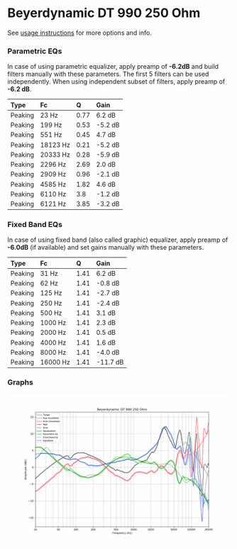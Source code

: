 # Beyerdynamic DT 990 250 Ohm
See [usage instructions](https://github.com/jaakkopasanen/AutoEq#usage) for more options and info.

### Parametric EQs
In case of using parametric equalizer, apply preamp of **-6.2dB** and build filters manually
with these parameters. The first 5 filters can be used independently.
When using independent subset of filters, apply preamp of **-6.2 dB**.

| Type    | Fc       |    Q | Gain    |
|:--------|:---------|:-----|:--------|
| Peaking | 23 Hz    | 0.77 | 6.2 dB  |
| Peaking | 199 Hz   | 0.53 | -5.2 dB |
| Peaking | 551 Hz   | 0.45 | 4.7 dB  |
| Peaking | 18123 Hz | 0.21 | -5.2 dB |
| Peaking | 20333 Hz | 0.28 | -5.9 dB |
| Peaking | 2296 Hz  | 2.69 | 2.0 dB  |
| Peaking | 2909 Hz  | 0.96 | -2.1 dB |
| Peaking | 4585 Hz  | 1.82 | 4.6 dB  |
| Peaking | 6110 Hz  | 3.8  | -1.2 dB |
| Peaking | 6121 Hz  | 3.85 | -3.2 dB |

### Fixed Band EQs
In case of using fixed band (also called graphic) equalizer, apply preamp of **-6.0dB**
(if available) and set gains manually with these parameters.

| Type    | Fc       |    Q | Gain     |
|:--------|:---------|:-----|:---------|
| Peaking | 31 Hz    | 1.41 | 6.2 dB   |
| Peaking | 62 Hz    | 1.41 | -0.8 dB  |
| Peaking | 125 Hz   | 1.41 | -2.7 dB  |
| Peaking | 250 Hz   | 1.41 | -2.4 dB  |
| Peaking | 500 Hz   | 1.41 | 3.1 dB   |
| Peaking | 1000 Hz  | 1.41 | 2.3 dB   |
| Peaking | 2000 Hz  | 1.41 | 0.5 dB   |
| Peaking | 4000 Hz  | 1.41 | 1.6 dB   |
| Peaking | 8000 Hz  | 1.41 | -4.0 dB  |
| Peaking | 16000 Hz | 1.41 | -11.7 dB |

### Graphs
![](./Beyerdynamic%20DT%20990%20250%20Ohm.png)